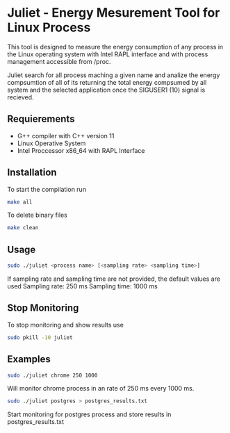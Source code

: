 # Juliet - Energy Mesurement Tool for Linux Process

This tool is designed to measure the energy consumption of any process in the Linux operating system with Intel RAPL interface and with process management accessible from /proc.

Juliet search for all process maching a given name and analize the energy compsumtion of all of its returning the total energy compsumed by all system and the selected application once the SIGUSER1 (10) signal is recieved.

## Requierements

- G++ compiler with C++ version 11
- Linux Operative System
- Intel Proccessor x86_64 with RAPL Interface

## Installation

To start the compilation run

```bash
make all
```

To delete binary files

```bash
make clean
```

## Usage

```bash
sudo ./juliet <process name> [<sampling rate> <sampling time>]
```

If sampling rate and sampling time are not provided, the default values are used
Sampling rate: 250 ms
Sampling time: 1000 ms



## Stop Monitoring

To stop monitoring and show results use

```bash
sudo pkill -10 juliet
```

## Examples

```bash
sudo ./juliet chrome 250 1000
```

Will monitor chrome process in an rate of 250 ms every 1000 ms.

```bash
sudo ./juliet postgres > postgres_results.txt
```

Start monitoring for postgres process and store results in postgres_results.txt
